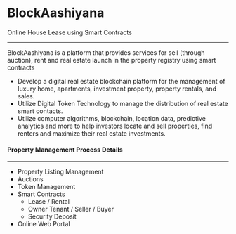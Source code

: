 # BlockAashiyana
Online House Lease using Smart Contracts

---
BlockAashiyana is a platform that provides services for sell (through auction), rent and real estate launch in the property registry using smart contracts
  * Develop a digital real estate blockchain platform for the management of luxury home, apartments, investment property,  property rentals, and sales.
  * Utilize Digital Token Technology to manage the distribution of real estate smart contacts.
  * Utilize computer algorithms, blockchain, location data, predictive analytics and more to help investors locate and sell properties, find renters and maximize their real estate investments.
#### Property Management Process Details
---
* Property Listing Management
* Auctions
* Token Management
* Smart Contracts
    * Lease / Rental 
    * Owner Tenant / Seller / Buyer
    * Security Deposit
* Online Web Portal
